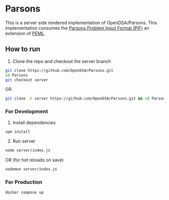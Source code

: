# Parsons

This is a server side rendered implementation of OpenDSA/Parsons.
This implementation consumes
the [Parsons Problem Input Format (PIF)](https://docs.google.com/document/d/1ZzEgS4_2SyS88fhWVp0041KmfWFnXBKgMWmPEDI7chw/edit?usp=sharing)
an extension of [PEML](https://cssplice.org/peml/).

## How to run

1. Clone the repo and checkout the server branch

```bash
git clone https://github.com/OpenDSA/Parsons.git
cd Parsons
git checkout server
```

OR

```bash
git clone -b server https://github.com/OpenDSA/Parsons.git && cd Parsons
```

### For Development

1. Install dependencies

```bash
npm install 
```

2. Run server

```bash
node server/index.js 
```

OR (for hot reloads on save)

```bash
nodemon server/index.js
```

### For Production

```bash
docker compose up
```

